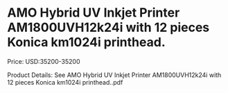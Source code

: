 # AMO Hybrid UV Inkjet Printer AM1800UVH12k24i  with 12 pieces Konica km1024i printhead.

Price: USD:35200-35200

Product Details: See AMO Hybrid UV Inkjet Printer AM1800UVH12k24i with 12 pieces Konica km1024i printhead..pdf